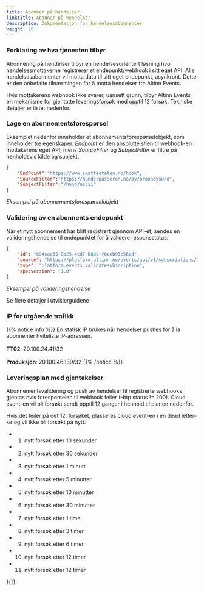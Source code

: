 ```yaml
---
title: Abonner på hendelser
linktitle: Abonner på hendelser
description: Dokumentasjon for hendelsesabonnenter
weight: 20
---
```


### Forklaring av hva tjenesten tilbyr
Abonnering på hendelser tilbyr en hendelsesorientert løsning hvor hendelsesmottakerne registrerer et endepunkt/webhook i sitt eget API.
Alle hendelsesabonnenter vil motta data til sitt eget endepunkt, asynkront. Dette er den anbefalte tilnærmingen for å motta 
hendelser fra Altinn Events.
    
Hvis mottakerens webhook ikke svarer, uansett grunn, tilbyr Altinn Events en mekanisme for gjentatte leveringsforsøk med opptil 12 forsøk. 
Tekniske detaljer er listet nedenfor.


### Lage en abonnementsforespørsel
Eksemplet nedenfor inneholder et abonnementsforespørselobjekt, som inneholder tre egenskaper. _Endpoint_ er den absolutte stien
til webhook-en i mottakerens eget API, mens _SourceFilter_ og _SubjectFilter_ er filtre på henholdsvis kilde og subjekt.

```json
{
    "EndPoint":"https://www.skatteetaten.no/hook",
    "SourceFilter":"https://hunderpasseren.no/by/bronnoysund",
    "SubjectFilter":"/hund/ascii"
}
```
_Eksempel på abonnementsforespørselobjekt_

### Validering av en abonnents endepunkt
Når et nytt abonnement har blitt registrert gjennom API-et, 
sendes en valideringshendelse til endepunktet for å validere responsstatus.

```json
{
    "id": "694caa35-8b25-4cd7-b800-f6eeb93c56ed",
    "source": "https://platform.altinn.no/events/api/v1/subscriptions/1234",
    "type": "platform.events.validatesubscription",
    "specversion": "1.0"
}
```
_Eksempel på valideringshendelse_

Se flere detaljer i utviklerguidene

### IP for utgående trafikk
{{% notice info %}}
En statisk IP brukes når hendelser pushes for å la abonnenter hviteliste IP-adressen. </br> </br>
__TT02__: 20.100.24.41/32  </br> </br>
__Produksjon__: 20.100.46.139/32
{{% /notice %}}


### Leveringsplan med gjentakelser

Abonnementsvalidering og push av hendelser til registrerte webhooks gjentas hvis forespørselen til 
webhook feiler (Http status != 200). Cloud event-en vil bli forsøkt sendt opptil 12 ganger i henhold til planen nedenfor. 

Hvis det feiler på det 12. forsøket, plasseres cloud event-en i en dead letter-kø og vil ikke bli forsøkt på nytt.

- 1. nytt forsøk etter 10 sekunder
- 2. nytt forsøk etter 30 sekunder
- 3. nytt forsøk etter 1 minutt
- 4. nytt forsøk etter 5 minutter
- 5. nytt forsøk etter 10 minutter
- 6. nytt forsøk etter 30 minutter
- 7. nytt forsøk etter 1 time
- 8. nytt forsøk etter 3 timer
- 9. nytt forsøk etter 6 timer
- 10. nytt forsøk etter 12 timer
- 11. nytt forsøk etter 12 timer


{{<children />}}